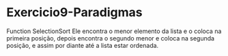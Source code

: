 # Exercicio9-Paradigmas

Function SelectionSort
Ele encontra o menor elemento da lista e o coloca na primeira posição, depois encontra o segundo menor e coloca na segunda posição, 
e assim por diante até a lista estar ordenada.

